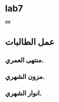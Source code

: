 
# lab7
##<h1>عمل الطالبات</h1>
<h2>منتهى العمري.</h2>
<h2>مزون الشهري.</h2>
<h2 bgcolor="blue">انوار الشهري.</h2>
  
